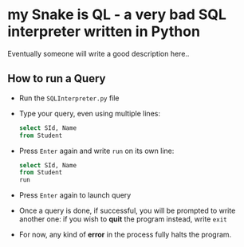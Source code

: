 # my Snake is QL - a very bad SQL interpreter written in Python
Eventually someone will write a good description here..

## How to run a Query
- Run the `SQLInterpreter.py` file
- Type your query, even using multiple lines:
  
  ```SQL
  select SId, Name
  from Student
  ```
- Press `Enter` again and write `run` on its own line:

  ```SQL
  select SId, Name
  from Student
  run
  ```
- Press `Enter` again to launch query
- Once a query is done, if successful, you will be prompted to write another one: if you wish to **quit** the program instead, write `exit`
- For now, any kind of **error** in the process fully halts the program.
